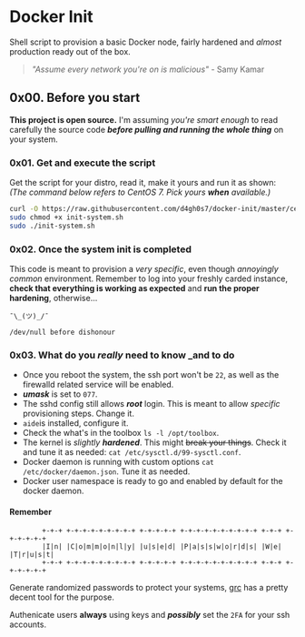 # Docker Init

Shell script to provision a basic Docker node, fairly hardened and *almost* production ready out of the box.

>*"Assume every network you're on is malicious"*
>							- Samy Kamar

## 0x00. Before you start

**This project is open source.** I'm assuming *you're smart enough* to read carefully the source code ***before pulling and running the whole thing*** on your system.

### 0x01. Get and execute the script

Get the script for your distro, read it, make it yours and run it as shown:
_(The command below refers to CentOS 7. Pick yours **when** available.)_

```sh
curl -O https://raw.githubusercontent.com/d4gh0s7/docker-init/master/centos-7/init-system.sh
sudo chmod +x init-system.sh
sudo ./init-system.sh
```

### 0x02. Once the system init is completed

This code is meant to provision a *very specific*, even though *annoyingly common* environment.
Remember to log into your freshly carded instance, **check that everything is working as expected** and **run the proper hardening**, otherwise...

```ascii
¯\_(ツ)_/¯

/dev/null before dishonour
```

### 0x03. What do you _really_ need to know _and to do

- Once you reboot the system, the ssh port won't be `22`, as well as the firewalld related service will be enabled.
- ***umask*** is set to `077`.
- The sshd config still allows ***_root_*** login. This is meant to allow *specific* provisioning steps. Change it.
- `aide`is installed, configure it.
- Check the what's in the toolbox `ls -l /opt/toolbox`.
- The kernel is _slightly_ ***hardened***. This might ~~break your things~~. Check it and tune it as needed: `cat /etc/sysctl.d/99-sysctl.conf`.
- Docker daemon is running with custom options `cat /etc/docker/daemon.json`. Tune it as needed.
- Docker user namespace is ready to go and enabled by default for the docker daemon.

#### Remember

```ascii
		+-+-+ +-+-+-+-+-+-+-+-+ +-+-+-+-+ +-+-+-+-+-+-+-+-+-+ +-+-+ +-+-+-+-+-+
		|I|n| |C|o|m|m|o|n|l|y| |u|s|e|d| |P|a|s|s|w|o|r|d|s| |W|e| |T|r|u|s|t|
		+-+-+ +-+-+-+-+-+-+-+-+ +-+-+-+-+ +-+-+-+-+-+-+-+-+-+ +-+-+ +-+-+-+-+-+
```

Generate randomized passwords to protect your systems, [grc](https://www.grc.com/passwords.htm) has a pretty decent tool for the purpose.

Authenicate users **always** using keys and ***_possibly_*** set the `2FA` for your ssh accounts.
